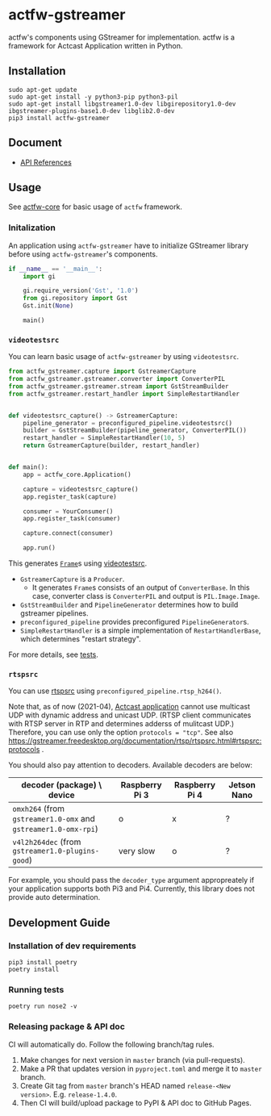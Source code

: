 # actfw-gstreamer

actfw's components using GStreamer for implementation.
actfw is a framework for Actcast Application written in Python.

## Installation

```console
sudo apt-get update
sudo apt-get install -y python3-pip python3-pil 
sudo apt-get install libgstreamer1.0-dev libgirepository1.0-dev ibgstreamer-plugins-base1.0-dev libglib2.0-dev
pip3 install actfw-gstreamer
```

## Document

- [API References](https://idein.github.io/actfw-gstreamer/latest/)

## Usage

See [actfw-core](https://github.com/Idein/actfw-core) for basic usage of `actfw` framework.

### Initalization

An application using `actfw-gstreamer` have to initialize GStreamer library before using `actfw-gstreamer`'s components.

```python
if __name__ == '__main__':
    import gi

    gi.require_version('Gst', '1.0')
    from gi.repository import Gst
    Gst.init(None)

    main()
```

### `videotestsrc`

You can learn basic usage of `actfw-gstreamer` by using `videotestsrc`.

```python
from actfw_gstreamer.capture import GstreamerCapture
from actfw_gstreamer.gstreamer.converter import ConverterPIL
from actfw_gstreamer.gstreamer.stream import GstStreamBuilder
from actfw_gstreamer.restart_handler import SimpleRestartHandler


def videotestsrc_capture() -> GstreamerCapture:
    pipeline_generator = preconfigured_pipeline.videotestsrc()
    builder = GstStreamBuilder(pipeline_generator, ConverterPIL())
    restart_handler = SimpleRestartHandler(10, 5)
    return GstreamerCapture(builder, restart_handler)


def main():
    app = actfw_core.Application()

    capture = videotestsrc_capture()
    app.register_task(capture)

    consumer = YourConsumer()
    app.register_task(consumer)

    capture.connect(consumer)

    app.run()
```

This generates [`Frame`](https://idein.github.io/actfw-core/latest/actfw_core.html#actfw_core.capture.Frame)s using [videotestsrc](https://gstreamer.freedesktop.org/documentation/videotestsrc/index.html).

- `GstreamerCapture` is a `Producer`.
  - It generates `Frame`s consists of an output of `ConverterBase`.  In this case, converter class is `ConverterPIL` and output is `PIL.Image.Image`.
- `GstStreamBuilder` and `PipelineGenerator` determines how to build gstreamer pipelines.
- `preconfigured_pipeline` provides preconfigured `PipelineGenerator`s.
- `SimpleRestartHandler` is a simple implementation of `RestartHandlerBase`, which determines "restart strategy".

For more details, see [tests](tests/intergation_test/test_gstreamer_output.py).

### `rtspsrc`

You can use [rtspsrc](https://gstreamer.freedesktop.org/documentation/rtsp/rtspsrc.html) using `preconfigured_pipeline.rtsp_h264()`.

Note that, as of now (2021-04), [Actcast application](https://actcast.io/docs/ForVendor/ApplicationDevelopment/) cannot use multicast UDP with dynamic address and unicast UDP.
(RTSP client communicates with RTSP server in RTP and determines adderss of mulitcast UDP.)
Therefore, you can use only the option `protocols = "tcp"`.
See also https://gstreamer.freedesktop.org/documentation/rtsp/rtspsrc.html#rtspsrc:protocols .

You should also pay attention to decoders. Available decoders are below:

| decoder (package) \ device                                     | Raspberry Pi 3 | Raspberry Pi 4 | Jetson Nano |
| -------------------------------------------------------------- | -------------- | -------------- | ----------- |
| `omxh264` (from `gstreamer1.0-omx` and `gstreamer1.0-omx-rpi`) | o              | x              | ?           |
| `v4l2h264dec` (from `gstreamer1.0-plugins-good`)               | very slow      | o              | ?           |

For example, you should pass the `decoder_type` argument appropreately if your application supports both Pi3 and Pi4.
Currently, this library does not provide auto determination.

## Development Guide

### Installation of dev requirements

```console
pip3 install poetry
poetry install
```

### Running tests

```console
poetry run nose2 -v
```

### Releasing package & API doc

CI will automatically do.
Follow the following branch/tag rules.

1. Make changes for next version in `master` branch (via pull-requests).
2. Make a PR that updates version in `pyproject.toml` and merge it to `master` branch.
3. Create Git tag from `master` branch's HEAD named `release-<New version>`. E.g. `release-1.4.0`.
4. Then CI will build/upload package to PyPI & API doc to GitHub Pages.
